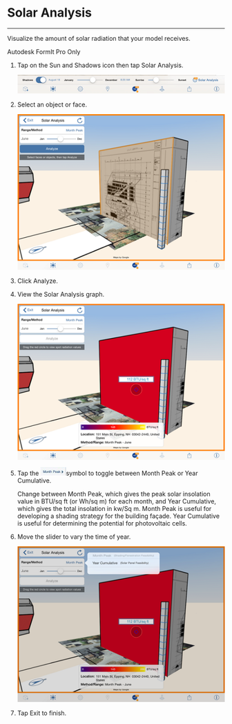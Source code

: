 # Solar Analysis

----

Visualize the amount of solar radiation that your model receives.
 

Autodesk FormIt Pro Only

1. Tap on the Sun and Shadows icon then tap Solar Analysis. 
    
    ![](Images/GUID-11AE3DBC-0804-4636-BF3B-1A4F2AA98A46-low.png)
2. Select an object or face. 
    
    ![](Images/GUID-C77CAAC1-59A7-4634-B26C-5FFC77C3CCA2-low.png)
3. Click Analyze.
4. View the Solar Analysis graph. 
    
    ![](Images/GUID-145DAD5D-86B0-4463-8269-C6317C68E6A1-low.png)
5. Tap the ![](Images/GUID-031D977C-EEAA-44AD-B73D-19FB4A2C0117-low.jpg)symbol to toggle between Month Peak or Year Cumulative. 
    
    Change between Month Peak, which gives the peak solar insolation value in BTU/sq ft (or Wh/sq m) for each month, and Year Cumulative, which gives the total insolation in kw/Sq m. Month Peak is useful for developing a shading strategy for the building façade. Year Cumulative is useful for determining the potential for photovoltaic cells.
6. Move the slider to vary the time of year. 
    
    ![](Images/GUID-953718EC-2C8F-41D6-B3ED-5CC9078443A4-low.png)
7. Tap Exit to finish.
